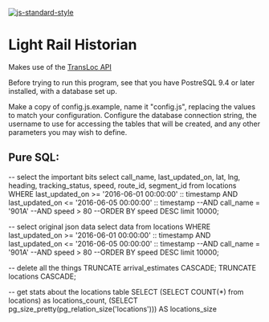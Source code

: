 [![js-standard-style](https://img.shields.io/badge/code%20style-standard-brightgreen.svg)](http://standardjs.com/)

# Light Rail Historian

Makes use of the [TransLoc API](https://market.mashape.com/transloc/openapi-1-2)


Before trying to run this program, see that you have PostreSQL 9.4 or later installed, with a database set up. 

Make a copy of config.js.example, name it "config.js", replacing the values to match your configuration. Configure the database connection string, the username to use for accessing the tables that will be created, and any other parameters you may wish to define.




## Pure SQL:

-- select the important bits
select call_name, last_updated_on, lat, lng, heading, tracking_status, speed, route_id, segment_id from locations
WHERE 
last_updated_on >= '2016-06-01 00:00:00' :: timestamp 
AND
last_updated_on <= '2016-06-05 00:00:00' :: timestamp
--AND call_name = '901A'
--AND speed > 80
--ORDER BY speed DESC
limit 10000;


-- select original json data
select data from locations
WHERE 
last_updated_on >= '2016-06-01 00:00:00' :: timestamp 
AND
last_updated_on <= '2016-06-05 00:00:00' :: timestamp
--AND call_name = '901A'
--AND speed > 80
--ORDER BY speed DESC
limit 10000;




-- delete all the things
TRUNCATE arrival_estimates CASCADE;
TRUNCATE locations CASCADE;




-- get stats about the locations table 
SELECT 
(SELECT COUNT(*) from locations) as locations_count, 
(SELECT pg_size_pretty(pg_relation_size('locations'))) AS locations_size